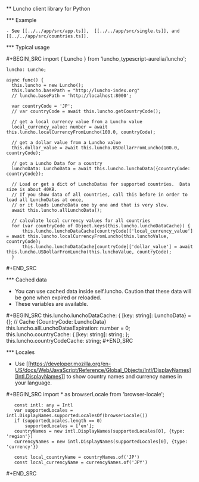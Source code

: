 ** Luncho client library for Python

*** Example

    - See [[../../app/src/app.ts]],  [[../../app/src/single.ts]], and  [[../../app/src/countries.ts]].

*** Typical usage

#+BEGIN_SRC
    import { Luncho } from 'luncho_typescript-aurelia/luncho';

    luncho: Luncho;

    async func() {
      this.luncho = new Luncho();
      this.luncho.basePath = "http://luncho-index.org"
      // luncho.basePath = 'http://localhost:8000';

      var countryCode = 'JP';
      // var countryCode = await this.luncho.getCountryCode();

      // get a local currency value from a Luncho value
      local_currency_value: number = await this.luncho.localCurrencyFromLuncho(100.0, countryCode);

      // get a dollar value from a Luncho value
      this.dollar_value = await this.luncho.USDollarFromLuncho(100.0, countryCode);

      // get a Luncho Data for a country
      lunchoData: LunchoData = await this.luncho.lunchoData({countryCode: countryCode});

      // Load or get a dict of LunchoDatas for supported countries.  Data size is about 40KB.
      // If you show data of all countries, call this before in order to load all LunchoDatas at once,
      // or it loads LunchoData one by one and that is very slow.
      await this.luncho.allLunchoData();

      // calculate local currency values for all countries
      for (var countryCode of Object.keys(this.luncho.lunchoDataCache)) {
          this.luncho.lunchoDataCache[countryCode]['local_currency_value'] = await this.luncho.localCurrencyFromLuncho(this.lunchoValue, countryCode);
          this.luncho.lunchoDataCache[countryCode]['dollar_value'] = await this.luncho.USDollarFromLuncho(this.lunchoValue, countryCode);
      }
#+END_SRC

*** Cached data

  - You can use cached data inside self.luncho. Caution that these data will be gone when expired or
    reloaded.
  - These variables are available.

#+BEGIN_SRC
    this.luncho.lunchoDataCache: { [key: string]: LunchoData} = {};  // Cache {CountryCode: LunchoData}
    this.luncho.allLunchoDatasExpiration: number = 0;
    this.luncho.countryCache: { [key: string]: string; };
    this.luncho.countryCodeCache: string;
#+END_SRC

*** Locales

  - Use [[https://developer.mozilla.org/en-US/docs/Web/JavaScript/Reference/Global_Objects/Intl/DisplayNames][Intl.DisplayNames]] to show country names and currency names in your language.

#+BEGIN_SRC
       import * as browserLocale from 'browser-locale';

       const intl: any = Intl
       var supportedLocales = intl.DisplayNames.supportedLocalesOf(browserLocale())
       if (supportedLocales.length == 0)
           supportedLocales = ['en'];
       countryNames = new intl.DisplayNames(supportedLocales[0], {type: 'region'})
       currencyNames = new intl.DisplayNames(supportedLocales[0], {type: 'currency'})

       const local_countryName = countryNames.of('JP')
       const local_currencyName = currencyNames.of('JPY')
#+END_SRC
